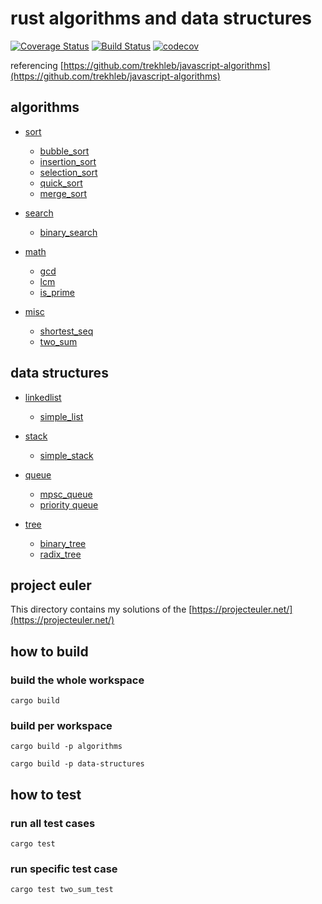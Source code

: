 # rust algorithms and data structures

[![Coverage Status](https://coveralls.io/repos/github/xcaptain/rust-algorithms/badge.svg?branch=master)](https://coveralls.io/github/xcaptain/rust-algorithms?branch=master)
[![Build Status](https://travis-ci.com/xcaptain/rust-algorithms.svg?branch=master)](https://travis-ci.com/xcaptain/rust-algorithms)
[![codecov](https://codecov.io/gh/xcaptain/rust-algorithms/branch/master/graph/badge.svg)](https://codecov.io/gh/xcaptain/rust-algorithms)

referencing [https://github.com/trekhleb/javascript-algorithms](https://github.com/trekhleb/javascript-algorithms)

## algorithms

- [sort](algorithms/src/sort/mod.rs)

  - [bubble_sort](algorithms/src/sort/bubble_sort.rs)
  - [insertion_sort](algorithms/src/sort/insertion_sort.rs)
  - [selection_sort](algorithms/src/sort/selection_sort.rs)
  - [quick_sort](algorithms/src/sort/quick_sort.rs)
  - [merge_sort](algorithms/src/sort/merge_sort.rs)

- [search](algorithms/src/search/mod.rs)

  - [binary_search](algorithms/src/search/binary_search.rs)

- [math](algorithms/src/math/mod.rs)

  - [gcd](algorithms/src/math/gcd.rs)
  - [lcm](algorithms/src/math/lcm.rs)
  - [is_prime](algorithms/src/math/is_prime.rs)

- [misc](algorithms/src/misc/mod.rs)
  - [shortest_seq](algorithms/src/misc/shortest_seq.rs)
  - [two_sum](algorithms/src/misc/two_sum.rs)

## data structures

- [linkedlist](data-structures/src/linkedlist/mod.rs)

  - [simple_list](data-structures/src/linkedlist/SimpleList.rs)

- [stack](data-structures/src/stack/mod.rs)
  - [simple_stack](data-structures/src/stack/simple_stack.rs)

- [queue](data-structures/src/queue/mod.rs)
  - [mpsc_queue](data-structures/src/queue/mpsc_queue.rs)
  - [priority queue](data-structures/src/queue/priority_queue.rs)

- [tree](data-structures/src/tree/mod.rs)
  - [binary_tree](data-structures/src/tree/binary_tree.rs)
  - [radix_tree](data-structures/src/tree/radix_tree.rs)

## project euler

This directory contains my solutions of the [https://projecteuler.net/](https://projecteuler.net/)

## how to build

### build the whole workspace

`cargo build`

### build per workspace

`cargo build -p algorithms`

`cargo build -p data-structures`

## how to test

### run all test cases

`cargo test`

### run specific test case

`cargo test two_sum_test`
